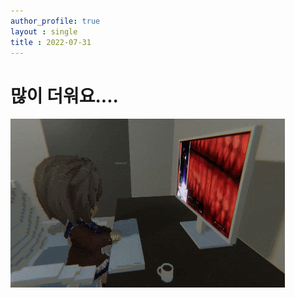 ```yaml
---
author_profile: true
layout : single
title : 2022-07-31
---
```




# 많이 더워요....



![screen](https://raw.githubusercontent.com/hns17/ImageContainer/main/img/screen.gif)
